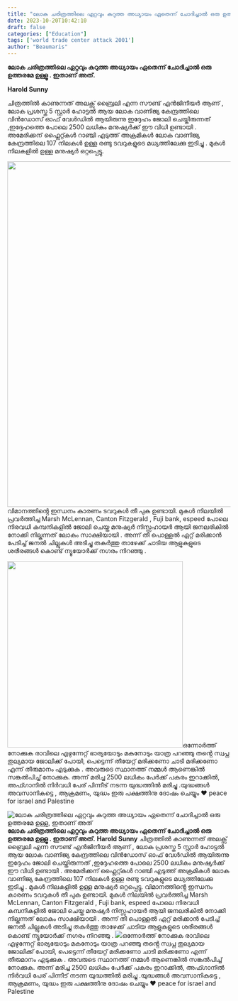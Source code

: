 ```yaml
---
title: "ലോക ചരിത്രത്തിലെ ഏറ്റവും കറുത്ത അധ്യായം ഏതെന്ന് ചോദിച്ചാൽ ഒരു ഉത്തരമേ ഉള്ളൂ, ഇതാണ് അത്"
date: 2023-10-20T10:42:10
draft: false
categories: ["Education"]
tags: ['world trade center attack 2001']
author: "Beaumaris"
---
```


<strong>ലോക ചരിത്രത്തിലെ ഏറ്റവും കറുത്ത അധ്യായം ഏതെന്ന് ചോദിച്ചാൽ ഒരു ഉത്തരമേ ഉള്ളൂ . ഇതാണ് അത്.</strong>

<strong>Harold Sunny</strong>

ചിത്രത്തിൽ കാണുന്നത് അലക്സ് ബ്രൈലി എന്ന സൗണ്ട് എൻജിനീയർ ആണ് , ലോക പ്രശസ്ത 5 സ്റ്റാർ ഹോട്ടൽ ആയ ലോക വാണിജ്യ കേന്ദ്രത്തിലെ വിൻഡോസ് ഓഫ് വേൾഡിൽ ആയിരുന്നു ഇദ്ദേഹം ജോലി ചെയ്തിരുന്നത് ,ഇദ്ദേഹത്തെ പോലെ 2500 ലധികം മനുഷ്യർക്ക് ഈ വിധി ഉണ്ടായി . അമേരിക്കന് ഫ്ലൈറ്റ്കൾ റാഞ്ചി എടുത്ത് അക്രമികൾ ലോക വാണിജ്യ കേന്ദ്രത്തിലെ 107 നിലകൾ ഉള്ള രണ്ടു ടവറുകളുടെ മധ്യത്തിലേക്കു ഇടിച്ചു . മുകൾ നിലകളിൽ ഉള്ള മനുഷ്യർ ഒറ്റപ്പെട്ടു.

<img class="wp-image-425983 aligncenter" src="https://cdn.boolokam.com/articles/2023/10/ddddd-3.jpg" alt="" width="506" height="779" />വിമാനത്തിൻ്റെ ഇന്ധനം കാരണം ടവറുകൾ തീ പുക ഉണ്ടായി. മുകൾ നിലയിൽ പ്രവർത്തിച്ച Marsh McLennan, Canton Fitzgerald , Fuji bank, espeed പോലെ നിരവധി കമ്പനികളിൽ ജോലി ചെയ്ത മനുഷ്യർ നിസ്സഹായർ ആയി ജനലരികിൽ നോക്കി നില്കുന്നത് ലോകം സാക്ഷിയായി . അന്ന് തീ പൊള്ളൽ ഏറ്റ് മരിക്കാൻ പേടിച്ച് ജനൽ ചില്ലുകൾ അടിച്ചു തകർത്തു താഴേക്ക് ചാടിയ ആളുകളുടെ ശരീരങ്ങൾ കൊണ്ട് ന്യൂയോർക്ക് നഗരം നിറഞ്ഞു .

<img class="size-full wp-image-425984 aligncenter" src="https://cdn.boolokam.com/articles/2023/10/ddqdd.jpg" alt="" width="396" height="420" />ഒന്നോർത്ത് നോക്കുക രാവിലെ എഴുന്നേറ്റ് ഭാര്യയോടും മകനോടും യാത്ര പറഞ്ഞു തൻ്റെ സ്വപ്ന തുല്യമായ ജോലിക്ക് പോയി, പെട്ടെന്ന് തീയേറ്റ് മരിക്കണോ ചാടി മരിക്കണോ എന്ന് തീരുമാനം എടുക്കുക . അവരുടെ സ്ഥാനത്ത് നമ്മൾ ആണെങ്കിൽ സങ്കൽപിച്ച് നോക്കുക. അന്ന് മരിച്ച 2500 ലധികം പേർക്ക് പകരം ഇറാക്കിൽ, അഫ്ഗാനിൽ നിർവധി പേര് പിന്നീട് നടന്ന യുദ്ധത്തിൽ മരിച്ചു .യുദ്ധങ്ങൾ അവസാനികട്ടെ , ആക്രമണം, യുദ്ധം ഇരു പക്ഷത്തിനു ദോഷം ചെയ്യും ♥️ peace for israel and Palestine


![ലോക ചരിത്രത്തിലെ ഏറ്റവും കറുത്ത അധ്യായം ഏതെന്ന് ചോദിച്ചാൽ ഒരു ഉത്തരമേ ഉള്ളൂ, ഇതാണ് അത്](https://cdn.boolokam.com/articles/2023/10/ddddd-3.jpg)**ലോക ചരിത്രത്തിലെ ഏറ്റവും കറുത്ത അധ്യായം ഏതെന്ന് ചോദിച്ചാൽ ഒരു ഉത്തരമേ ഉള്ളൂ . ഇതാണ് അത്.** **Harold Sunny** ചിത്രത്തിൽ കാണുന്നത് അലക്സ് ബ്രൈലി എന്ന സൗണ്ട് എൻജിനീയർ ആണ് , ലോക പ്രശസ്ത 5 സ്റ്റാർ ഹോട്ടൽ ആയ ലോക വാണിജ്യ കേന്ദ്രത്തിലെ വിൻഡോസ് ഓഫ് വേൾഡിൽ ആയിരുന്നു ഇദ്ദേഹം ജോലി ചെയ്തിരുന്നത് ,ഇദ്ദേഹത്തെ പോലെ 2500 ലധികം മനുഷ്യർക്ക് ഈ വിധി ഉണ്ടായി . അമേരിക്കന് ഫ്ലൈറ്റ്കൾ റാഞ്ചി എടുത്ത് അക്രമികൾ ലോക വാണിജ്യ കേന്ദ്രത്തിലെ 107 നിലകൾ ഉള്ള രണ്ടു ടവറുകളുടെ മധ്യത്തിലേക്കു ഇടിച്ചു . മുകൾ നിലകളിൽ ഉള്ള മനുഷ്യർ ഒറ്റപ്പെട്ടു. വിമാനത്തിൻ്റെ ഇന്ധനം കാരണം ടവറുകൾ തീ പുക ഉണ്ടായി. മുകൾ നിലയിൽ പ്രവർത്തിച്ച Marsh McLennan, Canton Fitzgerald , Fuji bank, espeed പോലെ നിരവധി കമ്പനികളിൽ ജോലി ചെയ്ത മനുഷ്യർ നിസ്സഹായർ ആയി ജനലരികിൽ നോക്കി നില്കുന്നത് ലോകം സാക്ഷിയായി . അന്ന് തീ പൊള്ളൽ ഏറ്റ് മരിക്കാൻ പേടിച്ച് ജനൽ ചില്ലുകൾ അടിച്ചു തകർത്തു താഴേക്ക് ചാടിയ ആളുകളുടെ ശരീരങ്ങൾ കൊണ്ട് ന്യൂയോർക്ക് നഗരം നിറഞ്ഞു . ![](https://cdn.boolokam.com/articles/2023/10/ddqdd.jpg)ഒന്നോർത്ത് നോക്കുക രാവിലെ എഴുന്നേറ്റ് ഭാര്യയോടും മകനോടും യാത്ര പറഞ്ഞു തൻ്റെ സ്വപ്ന തുല്യമായ ജോലിക്ക് പോയി, പെട്ടെന്ന് തീയേറ്റ് മരിക്കണോ ചാടി മരിക്കണോ എന്ന് തീരുമാനം എടുക്കുക . അവരുടെ സ്ഥാനത്ത് നമ്മൾ ആണെങ്കിൽ സങ്കൽപിച്ച് നോക്കുക. അന്ന് മരിച്ച 2500 ലധികം പേർക്ക് പകരം ഇറാക്കിൽ, അഫ്ഗാനിൽ നിർവധി പേര് പിന്നീട് നടന്ന യുദ്ധത്തിൽ മരിച്ചു .യുദ്ധങ്ങൾ അവസാനികട്ടെ , ആക്രമണം, യുദ്ധം ഇരു പക്ഷത്തിനു ദോഷം ചെയ്യും ♥️ peace for israel and Palestine
